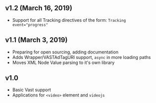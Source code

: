 ## v1.2 (March 16, 2019)

- Support for all Tracking directives of the form: `Tracking event="progress"`

## v1.1 (March 3, 2019)

- Preparing for open sourcing, adding documentation
- Adds Wrapper/VASTAdTagURI support, `async` in more loading paths
- Moves XML Node Value parsing to it's own library

## v1.0

- Basic Vast support
- Applications for `<video>` element and `videojs`
